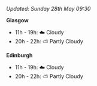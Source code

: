 *Updated: Sunday 28th May 09:30*

**Glasgow**

* 11h - 19h: :cloud: Cloudy
* 20h - 22h: :partly_sunny: Partly Cloudy

**Edinburgh**

* 11h - 19h: :cloud: Cloudy
* 20h - 22h: :partly_sunny: Partly Cloudy
